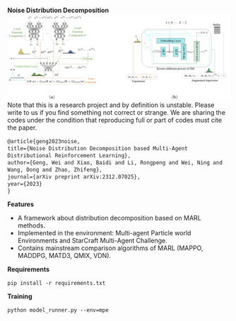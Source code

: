 **Noise Distribution Decomposition**
![logo](logo.png)
Note that this is a research project and by definition is unstable. Please write to us if you find something not correct or strange. We are sharing the codes under the condition that reproducing full or part of codes must cite the paper.

```
@article{geng2023noise,
title={Noise Distribution Decomposition based Multi-Agent Distributional Reinforcement Learning},
author={Geng, Wei and Xiao, Baidi and Li, Rongpeng and Wei, Ning and Wang, Dong and Zhao, Zhifeng},
journal={arXiv preprint arXiv:2312.07025},
year={2023}
}
```

**Features**

<ul><li>A framework about distribution decomposition based on MARL methods.</li><li>Implemented in the environment: Multi-agent Particle world Environments and StarCraft Multi-Agent Challenge.</li><li>Contains mainstream comparison algorithms of MARL (MAPPO, MADDPG, MATD3, QMIX, VDN).</li>
</ul>



**Requirements**

```
pip install -r requirements.txt
```



**Training**

```
python model_runner.py --env=mpe
```

